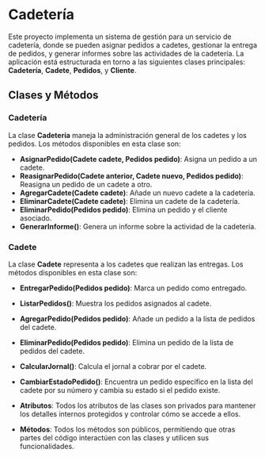 # Cadetería

Este proyecto implementa un sistema de gestión para un servicio de cadetería, donde se pueden asignar pedidos a cadetes, gestionar la entrega de pedidos, y generar informes sobre las actividades de la cadetería. La aplicación está estructurada en torno a las siguientes clases principales: **Cadetería**, **Cadete**, **Pedidos**, y **Cliente**.

## Clases y Métodos

### Cadetería

La clase **Cadetería** maneja la administración general de los cadetes y los pedidos. Los métodos disponibles en esta clase son:

- **AsignarPedido(Cadete cadete, Pedidos pedido)**: Asigna un pedido a un cadete.
- **ReasignarPedido(Cadete anterior, Cadete nuevo, Pedidos pedido)**: Reasigna un pedido de un cadete a otro.
- **AgregarCadete(Cadete cadete)**: Añade un nuevo cadete a la cadetería.
- **EliminarCadete(Cadete cadete)**: Elimina un cadete de la cadetería.
- **EliminarPedido(Pedidos pedido)**: Elimina un pedido y el cliente asociado.
- **GenerarInforme()**: Genera un informe sobre la actividad de la cadetería.

### Cadete

La clase **Cadete** representa a los cadetes que realizan las entregas. Los métodos disponibles en esta clase son:

- **EntregarPedido(Pedidos pedido)**: Marca un pedido como entregado.
- **ListarPedidos()**: Muestra los pedidos asignados al cadete.
- **AgregarPedido(Pedidos pedido)**: Añade un pedido a la lista de pedidos del cadete.
- **EliminarPedido(Pedidos pedido)**: Elimina un pedido de la lista de pedidos del cadete.
- **CalcularJornal()**: Calcula el jornal a cobrar por el cadete.
- **CambiarEstadoPedido()**: Encuentra un pedido específico en la lista del cadete por su número y cambia su estado si el pedido existe.


- **Atributos**: Todos los atributos de las clases son privados para mantener los detalles internos protegidos y controlar cómo se accede a ellos.
- **Métodos**: Todos los métodos son públicos, permitiendo que otras partes del código interactúen con las clases y utilicen sus funcionalidades.

